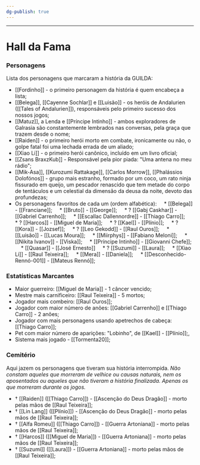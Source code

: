 ```yaml
---
dg-publish: true
---
```

---
# Hall da Fama
### Personagens

Lista dos personagens que marcaram a história da GUILDA:
- [[Fordinho]] - o primeiro personagem da história é quem encabeça a lista;
- [[Belega]], [[Cayenne Sochlar]] e [[Luisão]] - os heróis de Andalurien ([[Tales of Andalurien]]), responsáveis pelo primeiro sucesso dos nossos jogos;
- [[Matuz]], a Lenda e [[Príncipe Intinho]] - ambos exploradores de Galrasia são constantemente lembrados nas conversas, pela graça que trazem desde o nome;
- [[Raiden]] - o primeiro herói morto em combate, ironicamente ou não, o golpe fatal foi uma lechada errada de um aliado;
- [[Xiao Li]] - o primeiro herói canônico, incluído em um livro oficial;
- [[Zsans BraxzKub]] - Responsável pela pior piada: "Uma antena no meu rádio";
- [[Mik-Asa]], [[Kurozumi Rattakage]], [[Carlos Morrow]], [[Phalássios Dolofónos]] - grupo mais estranho, formado por um coco, um rato ninja fissurado em queijo, um pescador renascido que tem metade do corpo de tentáculos e um celestial da dimensão da deusa da noite, devoto das profundezas;
- Os personagens favoritos de cada um (ordem alfabética):
    * [[Belega]] - [[Franciane]];
    * [[Bruto]] - [[George]];
    * ? [[Gabj Caskhar]] - [[Gabriel Carrenho]];
    * [[Escallac Dallennordre]] - [[Thiago Carro]];
    * ? [[Harcos]] - [[Miguel de Maria]];
    * ? [[Kael]] - [[Plínio]];
    * ? [[Kora]] - [[Jozsef]];
    * ? [[Leo Gekodd]] - [[Raul Ouros]];
    * [[Luisão]] - [[Lucas Moura]];
    * [[Miirphys]] - [[Fabiano Meloni]];
    * [[Nikita Ivanov]] - [[Viska]];
    * [[Príncipe Intinho]] - [[Giovanni Chefe]];
    * [[Quasar]] - [[José Ernesto]]
    * ? [[Suzumi]] - [[Laura]];
    * [[Xiao Li]] - [[Raul Teixeira]];
    * [[Mera]] - [[Daniela]];
    * [[Desconhecido-Rennó-001]] - [[Mateus Rennó]];
### Estatísticas Marcantes
- Maior guerreiro: [[Miguel de Maria]] - 1 câncer vencido;
- Mestre mais carnificeiro: [[Raul Teixeira]] - 5 mortos;
- Jogador mais combeiro: [[Raul Ouros]];
- Jogador com maior número de anões: [[Gabriel Carrenho]] e [[Thiago Carro]] - 2 anões;
- Jogador com mais personagens usando apetrechos de cabeça: [[Thiago Carro]];
- Pet com maior número de aparições: "Lobinho", de [[Kael]] - [[Plínio]];,
- Sistema mais jogado - [[Tormenta20]];
### Cemitério
Aqui jazem os personagens que tiveram sua história interrompida.
*Não constam aqueles que morreram de velhice ou causas naturais, nem os aposentados ou aqueles que não tiveram a história finalizada. Apenas os que morreram durante os jogos.*
- † [[Raiden]] ([[Thiago Carro]]) - [[Ascenção do Deus Dragão]] - morto pelas mãos de [[Raul Teixeira]];
- † [[Lin Lang]] ([[Plínio]]) - [[Ascenção do Deus Dragão]] - morto pelas mãos de [[Raul Teixeira]];
- † [[Alfa Romeu]] ([[Thiago Carro]]) - [[Guerra Artoniana]] - morto pelas mãos de [[Raul Teixeira]];
- † [[Harcos]] ([[Miguel de Maria]]) - [[Guerra Artoniana]] - morto pelas mãos de [[Raul Teixeira]];
- † [[Suzumi]] ([[Laura]]) - [[Guerra Artoniana]] - morto pelas mãos de [[Raul Teixeira]];